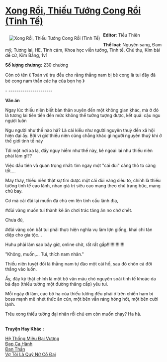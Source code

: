 <a href="https://utruyen.com/xong-roi-thieu-tuong-cong-roi-tinh-te/24634/" title="Xong Rồi, Thiếu Tướng Cong Rồi (Tinh Tế)"><h1>Xong Rồi, Thiếu Tướng Cong Rồi (Tinh Tế)</h1></a><div style="display:table"><img align="right" style="float: left; padding: 10px;" src="https://utruyen.com/images/story/200x260/xong-roi-thieu-tuong-cong-roi-tinh-te.jpg" alt="Xong Rồi, Thiếu Tướng Cong Rồi (Tinh Tế)"><b>Editor</b>: Tiểu Thiên<p></p><b>Thể loại</b>: Nguyên sang, Đam mỹ, Tương lai, HE, Tình cảm, Khoa học viễn tưởng, Tinh tế, Chủ thụ, Kim bài đề cử, Kim Bảng, 1v1<p></p><b>Số lượng chương:</b> 230 chương<p></p>Còn có tên 《 Toàn vũ trụ đều cho rằng thẳng nam bị bẻ cong là tui đây đã bẻ cong nam thần các hạ của bọn họ 》<p></p>- ----------------------<p></p><b>Văn án</b><p></p>Ngay lúc thiếu niên biết bản thân xuyên đến một không gian khác, mà ở đó là tương lai tiên tiến đến mức không thể tưởng tượng được, kết quả: cậu ngu người luôn<p></p>Ngu người như thế nào hả? Là cái kiểu như người nguyên thuỷ đến xã hội hiện đại ấy. Bởi vì giờ thiếu niên cũng chẳng khác gì người nguyên thuỷ khi ở thế giới tinh tế này <p></p>Tới một nơi xa lạ, đầy nguy hiểm như thế này, kẻ ngoại lai như thiếu niên phải làm gì??<p></p>Việc đầu tiên và quan trọng nhất: tìm ngay một "cái đùi" càng thô to càng tốt....<p></p>May thay, thiếu niên thật sự tìm được một cái đùi vàng siêu to, chính là thiếu tướng tinh tế cao lãnh, nhan giá trị siêu cao mang theo chú trang bức, mang chú bay.<p></p>Cơ mà cái đùi lại muốn đá chú em lên tinh cầu lãnh địa, <p></p>#đùi vàng muốn tui thành kẻ ăn chơi trác táng ăn no chờ chết. <p></p>Chưa đủ, <p></p>#đùi vàng còn bắt tui phải thực hiện nghĩa vụ làm lợn giống, khai chi tán diệp cho gia tộc...<p></p>Huhu phải làm sao bây giờ, online chờ, rất rất gấp!!!!!!!!!!!!!!<p></p>"Không, muốn,... Tui, thích nam nhân."<p></p>Thiếu niên tuyệt đối là thẳng nam tự đào một cái hố, sau đó chôn cả đời thẳng vào luôn.<p></p>Ầy, đây kỳ thật chính là một bộ văn máu chó nguyên soái tinh tế khoác da bá đạo (thiếu tướng một đường thăng cấp) yêu tui.<p></p>Mỗi ngày đi làm, các bộ hạ của thiếu tướng đều phải ở trên chiến hạm bị boss mạnh mẽ nhét thức ăn cún, một bên vẫn ráng hóng hớt, một bên cười lạnh.<p></p>Trêu xong thiếu tướng đại nhân rồi chú em còn muốn chạy? Ha hả.</div><p><br><b>Truyện Hay Khác :</b></p><a href="https://utruyen.com/he-thong-mieu-dai-vuong/24635/" alt="Hệ Thống Miêu Đại Vương">Hệ Thống Miêu Đại Vương</a><br/><a href="https://github.com/quanluxury/ngontinh_sac/tree/master/truyenhay/21373/" alt="Đạp Ca Hành">Đạp Ca Hành</a><br/><a href="https://github.com/quanluxury/truyenhot/tree/master/truyenhay/540/" alt="Đan Thần">Đan Thần</a><br/><a href="https://www.flickr.com/photos/184340401@N07/48818900781/" alt="Vợ Tôi Là Quý Nữ Cổ Đại">Vợ Tôi Là Quý Nữ Cổ Đại</a><br/>